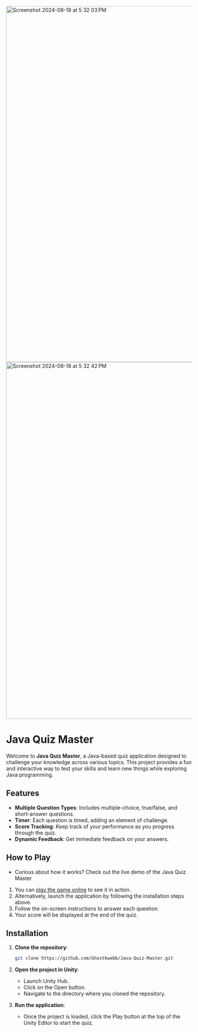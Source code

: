 
<img width="963" alt="Screenshot 2024-08-18 at 5 32 03 PM" src="https://github.com/user-attachments/assets/8b0fe03f-7ae7-4fed-bbc3-ecb5f1679fe1" width="20">
<img width="965" alt="Screenshot 2024-08-18 at 5 32 42 PM" src="https://github.com/user-attachments/assets/616d9332-b550-40eb-b00e-9851453c44f0" width="20">


# Java Quiz Master

Welcome to **Java Quiz Master**, a Java-based quiz application designed to challenge your knowledge across various topics. This project provides a fun and interactive way to test your skills and learn new things while exploring Java programming.

## Features

- **Multiple Question Types**: Includes multiple-choice, true/false, and short-answer questions.
- **Timer**: Each question is timed, adding an element of challenge.
- **Score Tracking**: Keep track of your performance as you progress through the quiz.
- **Dynamic Feedback**: Get immediate feedback on your answers.

## How to Play
- Curious about how it works? Check out the live demo of the Java Quiz Master
1. You can <a href="https://sharemygame.com/@Ghostkwebb/java-quiz" target="_blank">play the game online</a> to see it in action.
2. Alternatively, launch the application by following the installation steps above.
3. Follow the on-screen instructions to answer each question.
4. Your score will be displayed at the end of the quiz.

## Installation

1. **Clone the repository**:

   ```bash
   git clone https://github.com/Ghostkwebb/Java-Quiz-Master.git

2. **Open the project in Unity**:
    - Launch Unity Hub.
    - Click on the Open button.
    - Navigate to the directory where you cloned the repository.
   
3. **Run the application**:
    - Once the project is loaded, click the Play button at the top of the Unity Editor to start the quiz.

   
